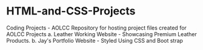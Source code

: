 # HTML-and-CSS-Projects
Coding Projects - AOLCC
Repository for hosting project files created for AOLCC
Projects
a. Leather Working Website - Showcasing Premium Leather Products.
b. Jay's Portfolio Website - Styled Using CSS and Boot strap
